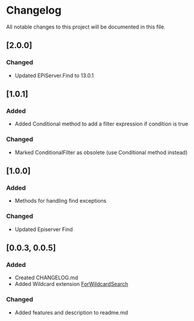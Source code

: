 # Changelog

All notable changes to this project will be documented in this file.

## [2.0.0]

### Changed
* Updated EPiServer.Find to 13.0.1

## [1.0.1]

### Added
* Added Conditional method to add a filter expression if condition is true

### Changed
* Marked ConditionalFilter as obsolete (use Conditional method instead)

## [1.0.0]

### Added
* Methods for handling find exceptions

### Changed
* Updated Episerver Find

## [0.0.3, 0.0.5]

### Added
* Created CHANGELOG.md
* Added Wildcard extension [ForWildcardSearch](https://github.com/Geta/EPi.Find.Extensions/blob/master/src/Geta.EPi.Find.Extensions/TypeSearchExtensions.cs#L88)

### Changed
* Added features and description to readme.md
